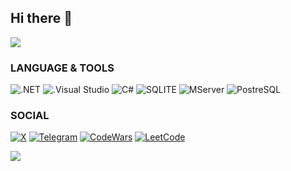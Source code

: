 ## Hi there 👋
<img src="https://media3.giphy.com/media/v1.Y2lkPTc5MGI3NjExaWx2anA4Ymk4cTZsbDJoemdiczRseTZxajNuejh4dW1waTg2Z3h1MyZlcD12MV9pbnRlcm5hbF9naWZfYnlfaWQmY3Q9Zw/lmeDPtQLlcTaaKVwsC/giphy.gif">


### LANGUAGE & TOOLS

![.NET](https://img.shields.io/badge/.NET-5C2D91?style=for-the-badge&logo=.net&logoColor=white)
![.Visual Studio](https://img.shields.io/badge/Visual_Studio-5C2D91?style=for-the-badge&logo=visual%20studio&logoColor=white)
![C#](https://img.shields.io/badge/C%23-239120?style=for-the-badge&logo=c-sharp&logoColor=white)
![SQLITE](https://img.shields.io/badge/SQLite-07405E?style=for-the-badge&logo=sqlite&logoColor=white)
![MServer](https://img.shields.io/badge/Microsoft_SQL_Server-CC2927?style=for-the-badge&logo=microsoft-sql-server&logoColor=white)
![PostreSQL](https://img.shields.io/badge/PostgreSQL-316192?style=for-the-badge&logo=postgresql&logoColor=white)


### SOCIAL
[![X](https://img.shields.io/badge/-X-090909?style=for-the-badge&logo=X&logoColor=FFFFFF)](https://x.com/maks89855)
[![Telegram](https://img.shields.io/badge/-Telegram-090909?style=for-the-badge&logo=telegram&logoColor=27A0D9)](https://t.me/maks89855)
[![CodeWars](https://img.shields.io/badge/Codewars-B1361E?style=for-the-badge&logo=Codewars&logoColor=white)]()
[![LeetCode](https://img.shields.io/badge/-LeetCode-FFA116?style=for-the-badge&logo=LeetCode&logoColor=black)]()


![](https://komarev.com/ghpvc/?username=maks89855&style=for-the-badge)
